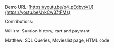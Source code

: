 Demo URL: [https://youtu.be/p4_pEdbvoVU](https://youtu.be/JvkCw3ZtFMs)

Contributions:

William:
Session history, cart and payment

Matthew:
SQL Queries, Movieslist page, HTML code
